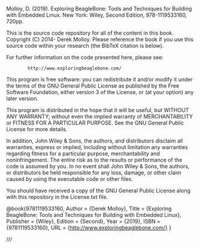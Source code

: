Molloy, D. (2019). Exploring BeagleBone: Tools and Techniques for Building 
with Embedded Linux. New York: Wiley, Second Edition, 978-1119533160, 720pp.

This is the source code repository for all of the content in this book.
Copyright (C) 2014- Derek Molloy. Please reference the book if you use this 
source code within your research (the BibTeX citation is below).

For further information on the code presented here, please see: 

            http://www.exploringbeaglebone.com/

This program is free software: you can redistribute it and/or modify it under 
the terms of the GNU General Public License as published by the Free Software 
Foundation, either version 3 of the License, or (at your option) any later version.

This program is distributed in the hope that it will be useful, but WITHOUT ANY 
WARRANTY; without even the implied warranty of  MERCHANTABILITY or FITNESS FOR 
A PARTICULAR PURPOSE.  See the GNU General Public License for more details.

In addition, John Wiley & Sons, the authors, and distributors disclaim all 
warranties, express or implied, including without limitation any warranties 
regarding fitness for a particular purpose, merchantability and noninfringement. 
The entire risk as to the results or performance of the code is assumed by you. 
In no event shall John Wiley & Sons, the authors, or distributors be held 
responsible for any loss, damage, or other claim caused by using the executable 
code or other files.

You should have received a copy of the GNU General Public License along with 
this repository in the License.txt file.

@book{9781119533160,
   Author = {Derek Molloy},
   Title = {Exploring BeagleBone: Tools and Techniques for Building with Embedded Linux},
   Publisher = {Wiley},
   Edition = {Second},
   Year = {2019},
   ISBN = {9781119533160},
   URL = {http://www.exploringbeaglebone.com/}
}

///

